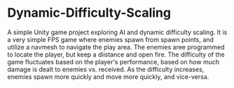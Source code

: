 # Dynamic-Difficulty-Scaling
A simple Unity game project exploring AI and dynamic difficulty scaling. It is a very simple FPS game where enemies spawn from spawn points, and utilize a navmesh to navigate the play area. The enemies aree programmed to locate the player, but keep a diistance and open fire. The difficulty of the game fluctuates based on the player's performance, based on how much damage is dealt to enemies vs. received. As the difficulty increases, enemies spawn more quickly and move more quickly, and vice-versa.
